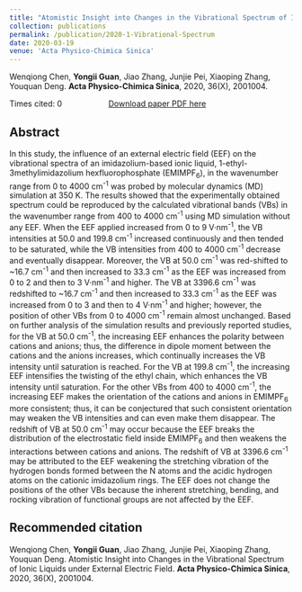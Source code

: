 ```yaml
---
title: "Atomistic Insight into Changes in the Vibrational Spectrum of Ionic Liquids under External Electric Field"
collection: publications
permalink: /publication/2020-1-Vibrational-Spectrum
date: 2020-03-19
venue: 'Acta Physico-Chimica Sinica'
---
```


Wenqiong Chen, <b>Yongii Guan</b>, Jiao Zhang, Junjie Pei, Xiaoping Zhang, Youquan Deng. <b>Acta Physico-Chimica Sinica</b>, 2020, 36(X), 2001004.

Times cited: 0 &nbsp; &nbsp; &nbsp; &nbsp; &nbsp; &nbsp; &nbsp; &nbsp; &nbsp; &nbsp; [Download paper PDF here](https://yongjiguan.github.io/files/2020-1.pdf)

## Abstract
In this study, the influence of an external electric field (EEF) on the vibrational spectra of an imidazolium-based ionic liquid, 1-ethyl-3methylimidazolium hexfluorophosphate (EMIMPF<sub>6</sub>), in the wavenumber range from 0 to 4000 cm<sup>-1</sup> was probed by molecular dynamics (MD) simulation at 350 K. The results showed that the experimentally obtained spectrum could be reproduced by the calculated vibrational bands (VBs) in the wavenumber range from 400 to 4000 cm<sup>-1</sup> using MD simulation without any EEF. When the EEF applied increased from 0 to 9 V·nm<sup>-1</sup>, the VB intensities at 50.0 and 199.8 cm<sup>-1</sup> increased continuously and then tended to be saturated, while the VB intensities from 400 to 4000 cm<sup>-1</sup> decrease and eventually disappear. Moreover, the VB at 50.0 cm<sup>-1</sup> was red-shifted to ~16.7 cm<sup>-1</sup> and then increased to 33.3 cm<sup>-1</sup> as the EEF was increased from 0 to 2 and then to 3 V·nm<sup>-1</sup> and higher. The VB at 3396.6 cm<sup>-1</sup> was redshifted to ~16.7 cm<sup>-1</sup> and then increased to 33.3 cm<sup>-1</sup> as the EEF was increased from 0 to 3 and then to 4 V·nm<sup>-1</sup> and higher; however, the position of other VBs from 0 to 4000 cm<sup>-1</sup> remain almost unchanged. Based on further analysis of the simulation results and previously reported studies, for the VB at 50.0 cm<sup>-1</sup>, the increasing EEF enhances the polarity between cations and anions; thus, the difference in dipole moment between the cations and the anions increases, which continually increases the VB intensity until saturation is reached. For the VB at 199.8 cm<sup>-1</sup>, the increasing EEF intensifies the twisting of the ethyl chain, which enhances the VB intensity until saturation. For the other VBs from 400 to 4000 cm<sup>-1</sup>, the increasing EEF makes the orientation of the cations and anions in EMIMPF<sub>6</sub> more consistent; thus, it can be conjectured that such consistent orientation may weaken the VB intensities and can even make them disappear. The redshift of VB at 50.0 cm<sup>-1</sup> may occur because the EEF breaks the distribution of the electrostatic field inside EMIMPF<sub>6</sub> and then weakens the interactions between cations and anions. The redshift of VB at 3396.6 cm<sup>-1</sup> may be attributed to the EEF weakening the stretching vibration of the hydrogen bonds formed between the N atoms and the acidic hydrogen atoms on the cationic imidazolium rings. The EEF does not change the positions of the other VBs because the inherent stretching, bending, and rocking vibration of functional groups are not affected by the EEF.

## Recommended citation
Wenqiong Chen, <b>Yongii Guan</b>, Jiao Zhang, Junjie Pei, Xiaoping Zhang, Youquan Deng. Atomistic Insight into Changes in the Vibrational Spectrum of Ionic Liquids under External Electric Field. <b>Acta Physico-Chimica Sinica</b>, 2020, 36(X), 2001004.